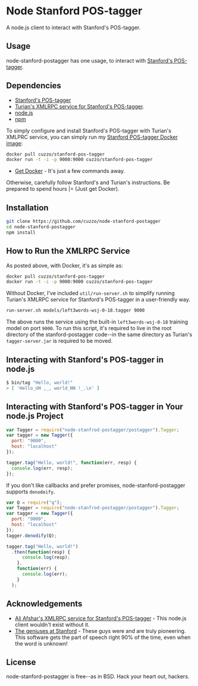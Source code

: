 Node Stanford POS-tagger
========================


A node.js client to interact with Stanford's POS-tagger.

Usage
-----

node-stanford-postagger has one usage, to interact with [Stanford's POS-tagger](http://nlp.stanford.edu/software/tagger.shtml). 

Dependencies
------------

* [Stanford's POS-tagger](http://nlp.stanford.edu/software/tagger.shtml)
* [Turian's XMLRPC service for Stanford's POS-tagger](https://github.com/turian/stanford-pos-tagger-service).
* [node.js](http://nodejs.org/])
* [npm](https://www.npmjs.org/)

To simply configure and install Stanford's POS-tagger with Turian's XMLPRC service, you can simply run my [Stanford POS-tagger Docker image](https://registry.hub.docker.com/u/cuzzo/stanford-pos-tagger/):

```bash
docker pull cuzzo/stanford-pos-tagger
docker run -t -i -p 9000:9000 cuzzo/stanford-pos-tagger
```

* [Get Docker](http://docs.docker.com/installation/) - It's just a few commands away.

Otherwise, carefully follow Stanford's and Turian's instructions. Be prepared to spend hours |= (Just get Docker).

Installation
------------

```bash
git clone https://github.com/cuzzo/node-stanford-postagger
cd node-stanford-postagger
npm install
```

How to Run the XMLRPC Service
------------------------------

As posted above, with Docker, it's as simple as:

```bash
docker pull cuzzo/stanford-pos-tagger
docker run -t -i -p 9000:9000 cuzzo/stanford-pos-tagger
```

Without Docker, I've included `util/run-server.sh` to simplify running Turian's XMLRPC service for Stanford's POS-tagger in a user-friendly way.

```bash
run-server.sh models/left3words-wsj-0-18.tagger 9000
```

The above runs the service using the built-in `left3words-wsj-0-18` training model on port `9000`. To run this script, it's required to live in the root directory of the stanford-postagger code--in the same directory as Turian's `tagger-server.jar` is required to be moved.

Interacting with Stanford's POS-tagger in node.js
-------------------------------------------------

```bash
$ bin/tag "Hello, world!"
> [ 'Hello_UH ,_, world_NN !_.\n' ]
```

Interacting with Stanford's POS-tagger in Your node.js Project
--------------------------------------------------------------

```javascript
var Tagger = require("node-stanfrod-postagger/postagger").Tagger;
var tagger = new Tagger({
  port: "9000",
  host: "localhost"
});

tagger.tag("Hello, world!", function(err, resp) {
  console.log(err, resp);
});
```

If you don't like callbacks and prefer promises, node-stanford-postagger supports `denodeify`.

```javascript
var Q = require("q");
var Tagger = require("node-stanfrod-postagger/postagger").Tagger;
var tagger = new Tagger({
  port: "9000",
  host: "localhost"
});
tagger.denodify(Q);

tagger.tag("Hello, world!")
  .then(function(resp) {
      console.log(resp);
    },
    function(err) {
      console.log(err);
    }
  );
```

Acknowledgements
----------------

* [Ali Afshar's XMLRPC service for Stanford's POS-tagger](https://github.com/turian/stanford-pos-tagger-service) - This node.js client wouldn't exist without it.
* [The geniuses at Stanford](http://nlp.stanford.edu/people.shtml) - These guys were and are truly pioneering. This software gets the part of speech right 90% of the time, even when the word is unknown!

License
-------

node-stanford-postagger is free--as in BSD. Hack your heart out, hackers.
